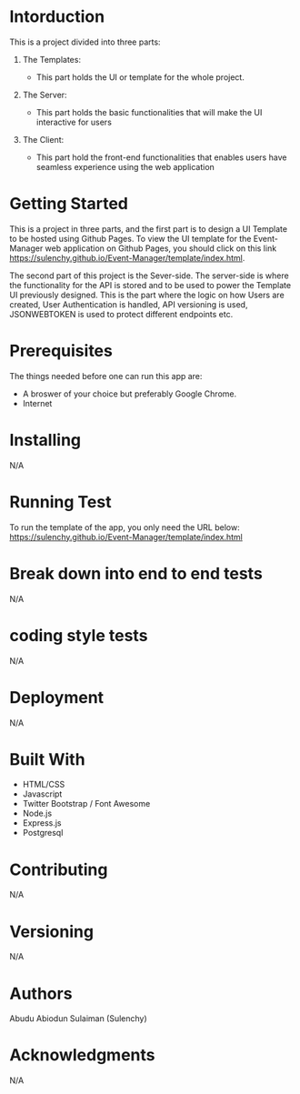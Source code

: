 # Intorduction
This is a project divided into three parts:

1.  The Templates:

    * This part holds the UI or template for the whole project.
2.  The Server:

    * This part holds the basic functionalities that will make the UI interactive for users
3.  The Client:

    * This part hold the front-end functionalities that enables users have seamless experience using the web application

# Getting Started
This is a project in three parts, and the first part is to design a UI Template to be hosted using Github Pages. To view the UI template for the Event-Manager web application on Github Pages, you should click on this link https://sulenchy.github.io/Event-Manager/template/index.html.

The second part of this project is the Sever-side. The server-side is where the functionality for the API is stored and to be used to power the Template UI previously designed. This is the part where the logic on how Users are created, User Authentication is handled, API versioning is used, JSONWEBTOKEN is used to protect different endpoints etc.

# Prerequisites
The things needed before one can run this app are:
* A broswer of your choice but preferably Google Chrome.
* Internet

# Installing
N/A

# Running Test
To run the template of the app, you only need the URL below: 
https://sulenchy.github.io/Event-Manager/template/index.html

# Break down into end to end tests
N/A

# coding style tests
N/A

# Deployment
N/A

# Built With
* HTML/CSS
* Javascript
* Twitter Bootstrap / Font Awesome
* Node.js
* Express.js
* Postgresql

# Contributing
N/A

# Versioning
N/A

# Authors
Abudu Abiodun Sulaiman (Sulenchy)

# Acknowledgments
N/A